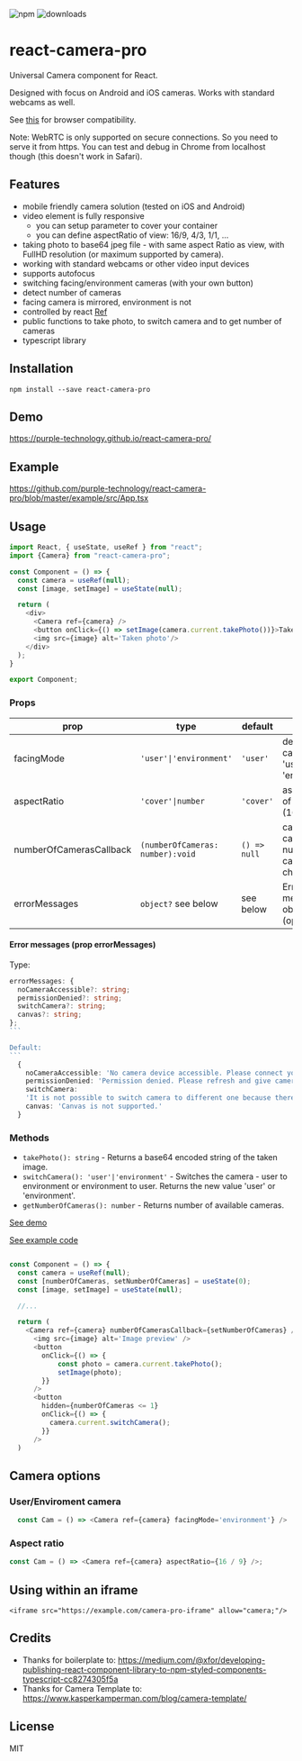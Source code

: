 ![npm][npm-badge]
![downloads][downloads-badge]

# react-camera-pro

Universal Camera component for React.

Designed with focus on Android and iOS cameras.
Works with standard webcams as well.

See [this](http://caniuse.com/#feat=stream) for browser compatibility.

Note: WebRTC is only supported on secure connections. So you need to serve it from https. You can test and debug in Chrome from localhost though (this doesn't work in Safari).

## Features

- mobile friendly camera solution (tested on iOS and Android)
- video element is fully responsive
  - you can setup parameter to cover your container
  - you can define aspectRatio of view: 16/9, 4/3, 1/1, ...
- taking photo to base64 jpeg file - with same aspect Ratio as view, with FullHD resolution (or maximum supported by camera).
- working with standard webcams or other video input devices
- supports autofocus
- switching facing/environment cameras (with your own button)
- detect number of cameras
- facing camera is mirrored, environment is not
- controlled by react [Ref](https://reactjs.org/docs/refs-and-the-dom.html)
- public functions to take photo, to switch camera and to get number of cameras
- typescript library

## Installation

```
npm install --save react-camera-pro
```

## Demo

https://purple-technology.github.io/react-camera-pro/

## Example

https://github.com/purple-technology/react-camera-pro/blob/master/example/src/App.tsx

## Usage

```javascript
import React, { useState, useRef } from "react";
import {Camera} from "react-camera-pro";

const Component = () => {
  const camera = useRef(null);
  const [image, setImage] = useState(null);

  return (
    <div>
      <Camera ref={camera} />
      <button onClick={() => setImage(camera.current.takePhoto())}>Take photo</button>
      <img src={image} alt='Taken photo'/>
    </div>
  );
}

export Component;
```

### Props

| prop                    | type                             | default      | notes                                          |
| ----------------------- | -------------------------------- | ------------ | ---------------------------------------------- |
| facingMode              | `'user'\|'environment'`          | `'user'`     | default camera - 'user' or 'environment'       |
| aspectRatio             | `'cover'\|number`                | `'cover'`    | aspect ratio of video (16/9, 4/3);             |
| numberOfCamerasCallback | `(numberOfCameras: number):void` | `() => null` | callback is called if number of cameras change |
| errorMessages           | `object?` see below              | see below    | Error messages object (optional)               |

#### Error messages (prop errorMessages)

Type:

````typescript
errorMessages: {
  noCameraAccessible?: string;
  permissionDenied?: string;
  switchCamera?: string;
  canvas?: string;
};
```

Default:
```
  {
    noCameraAccessible: 'No camera device accessible. Please connect your camera or try a different browser.',
    permissionDenied: 'Permission denied. Please refresh and give camera permission.',
    switchCamera:
    'It is not possible to switch camera to different one because there is only one video device accessible.',
    canvas: 'Canvas is not supported.'
  }
````

### Methods

- `takePhoto(): string` - Returns a base64 encoded string of the taken image.
- `switchCamera(): 'user'|'environment'` - Switches the camera - user to environment or environment to user. Returns the new value 'user' or 'environment'.
- `getNumberOfCameras(): number` - Returns number of available cameras.

[See demo](https://purple-technology.github.io/react-camera-pro/)

[See example code](https://github.com/purple-technology/react-camera-pro/blob/8290b1319d7436c77403784fe845060f6c4ed3bd/example/src/App.tsx#L120)

```javascript

const Component = () => {
  const camera = useRef(null);
  const [numberOfCameras, setNumberOfCameras] = useState(0);
  const [image, setImage] = useState(null);

  //...

  return (
    <Camera ref={camera} numberOfCamerasCallback={setNumberOfCameras} />
      <img src={image} alt='Image preview' />
      <button
        onClick={() => {
            const photo = camera.current.takePhoto();
            setImage(photo);
        }}
      />
      <button
        hidden={numberOfCameras <= 1}
        onClick={() => {
          camera.current.switchCamera();
        }}
      />
  )
```

## Camera options

### User/Enviroment camera

```javascript
  const Cam = () => <Camera ref={camera} facingMode='environment'} />
```

### Aspect ratio

```javascript
const Cam = () => <Camera ref={camera} aspectRatio={16 / 9} />;
```

## Using within an iframe

```
<iframe src="https://example.com/camera-pro-iframe" allow="camera;"/>
```

## Credits

- Thanks for boilerplate to: https://medium.com/@xfor/developing-publishing-react-component-library-to-npm-styled-components-typescript-cc8274305f5a
- Thanks for Camera Template to: https://www.kasperkamperman.com/blog/camera-template/

## License

MIT

[downloads-badge]: https://img.shields.io/npm/dw/react-camera-pro.svg?style=flat-square
[npm-badge]: https://img.shields.io/npm/v/react-camera-pro
